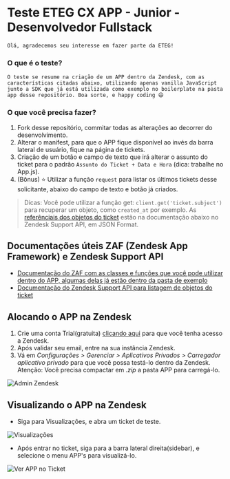# Teste ETEG CX APP - Junior - Desenvolvedor Fullstack

`Olá, agradecemos seu interesse em fazer parte da ETEG!`

### O que é o teste?

`O teste se resume na criação de um APP dentro da Zendesk, com as características citadas abaixo, utilizando apenas vanilla JavaScript junto a SDK que já está utilizada como exemplo no boilerplate na pasta app desse repositório. Boa sorte, e happy coding 😄`

### O que você precisa fazer?

1. Fork desse repositório, commitar todas as alterações ao decorrer do desenvolvimento.
2. Alterar o manifest, para que o APP fique disponível ao invés da barra lateral de usuário, fique na página de tickets.
3. Criação de um botão e campo de texto que irá alterar o assunto do ticket para o padrão `Assunto do Ticket + Data e Hora` (dica: trabalhe no App.js).
4. (Bônus) ⭐ Utilizar a função `request` para listar os últimos tickets desse solicitante, abaixo do campo de texto e botão já criados.

> Dicas: Você pode utilizar a função get: `client.get('ticket.subject')` para recuperar um objeto, como `created_at` por exemplo. As [referênciais dos objetos do ticket](https://developer.zendesk.com/api-reference/ticketing/tickets/tickets/#json-format) estão na documentação abaixo no Zendesk Support API, em JSON Format.

## Documentações úteis ZAF (Zendesk App Framework) e Zendesk Support API

- [Documentação do ZAF com as classes e funções que você pode utilizar dentro do APP, algumas delas já estão dentro da pasta de exemplo](https://developer.zendesk.com/api-reference/apps/apps-core-api/client_api)
- [Documentação do Zendesk Support API para listagem de objetos do ticket](https://developer.zendesk.com/api-reference/ticketing/tickets/tickets/#json-format)

## Alocando o APP na Zendesk

1. Crie uma conta Trial(gratuita) [clicando aqui](https://www.zendesk.com.br/register) para que você tenha acesso a Zendesk.
2. Após validar seu email, entre na sua instância Zendesk.
3. Vá em _Configurações > Gerenciar > Aplicativos Privados > Carregador aplicativo privado_ para que você possa testá-lo dentro da Zendesk. Atenção: Você precisa compactar em _.zip_ a pasta APP para carregá-lo.

![Admin Zendesk](admin_zendesk.png?raw=true)

## Visualizando o APP na Zendesk

- Siga para Visualizações, e abra um ticket de teste.

![Visualizações](visualizacoes.png?raw=true)

- Após entrar no ticket, siga para a barra lateral direita(sidebar), e selecione o menu APP's para visualizá-lo.

![Ver APP no Ticket](ver_app_ticket.png?raw=true)
